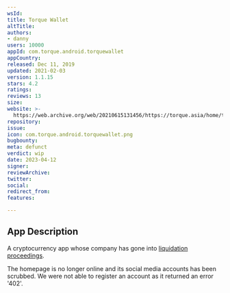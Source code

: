 ```yaml
---
wsId: 
title: Torque Wallet
altTitle: 
authors:
- danny
users: 10000
appId: com.torque.android.torquewallet
appCountry: 
released: Dec 11, 2019
updated: 2021-02-03
version: 1.1.15
stars: 4.2
ratings: 
reviews: 13
size: 
website: >-
  https://web.archive.org/web/20210615131456/https://torque.asia/home/terms-and-conditions/
repository: 
issue: 
icon: com.torque.android.torquewallet.png
bugbounty: 
meta: defunct
verdict: wip
date: 2023-04-12
signer: 
reviewArchive: 
twitter: 
social: 
redirect_from: 
features: 

---
```


## App Description 

A cryptocurrency app whose company has gone into [liquidation proceedings](https://www.eccourts.org/philip-smith-v-torque-group-holdings-limited-et-al/).

The homepage is no longer online and its social media accounts has been scrubbed. We were not able to register an account as it returned an error '402'.
